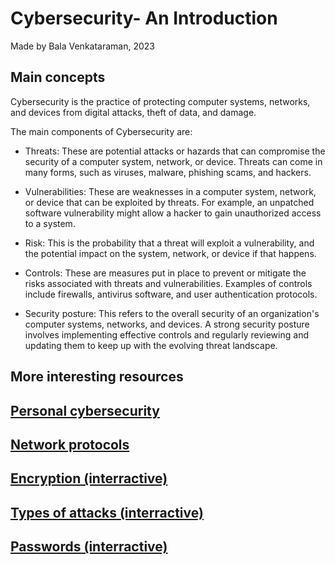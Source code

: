 # Cybersecurity- An Introduction

Made by Bala Venkataraman, 2023
## Main concepts

Cybersecurity is the practice of protecting computer systems, networks, and devices from digital attacks, theft of data, and damage. 

The main components of Cybersecurity are:

- Threats: These are potential attacks or hazards that can compromise the security of a computer system, network, or device. Threats can come in many forms, such as viruses, malware, phishing scams, and hackers.

- Vulnerabilities: These are weaknesses in a computer system, network, or device that can be exploited by threats. For example, an unpatched software vulnerability might allow a hacker to gain unauthorized access to a system.

- Risk: This is the probability that a threat will exploit a vulnerability, and the potential impact on the system, network, or device if that happens.

- Controls: These are measures put in place to prevent or mitigate the risks associated with threats and vulnerabilities. Examples of controls include firewalls, antivirus software, and user authentication protocols.

- Security posture: This refers to the overall security of an organization's computer systems, networks, and devices. A strong security posture involves implementing effective controls and regularly reviewing and updating them to keep up with the evolving threat landscape.

## More interesting resources

## [Personal cybersecurity](/page/pcsec)

## [Network protocols](/page/networks)
## [Encryption (interractive)](/page/encryption) 

## [Types of attacks (interractive)](/page/attacks)

## [Passwords (interractive)](/page/passwords)